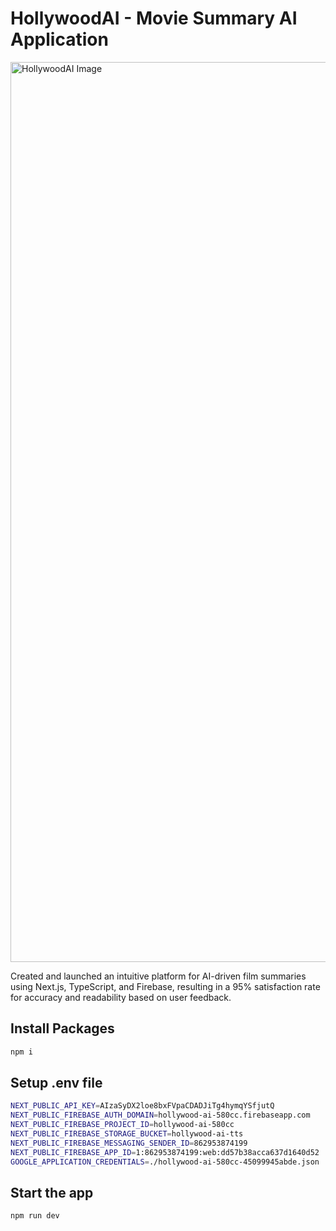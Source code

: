# HollywoodAI - Movie Summary AI Application

<img width="1440" alt="HollywoodAI Image" src="https://i.postimg.cc/xjm11Td4/Hollywood-AI-App.png">

Created and launched an intuitive platform for AI-driven film summaries using Next.js, TypeScript, and Firebase, resulting in a 95% satisfaction rate for accuracy and readability based on user feedback.

## Install Packages

```bash
npm i
```

## Setup .env file

```bash
NEXT_PUBLIC_API_KEY=AIzaSyDX2loe8bxFVpaCDADJiTg4hymqYSfjutQ
NEXT_PUBLIC_FIREBASE_AUTH_DOMAIN=hollywood-ai-580cc.firebaseapp.com
NEXT_PUBLIC_FIREBASE_PROJECT_ID=hollywood-ai-580cc
NEXT_PUBLIC_FIREBASE_STORAGE_BUCKET=hollywood-ai-tts
NEXT_PUBLIC_FIREBASE_MESSAGING_SENDER_ID=862953874199
NEXT_PUBLIC_FIREBASE_APP_ID=1:862953874199:web:dd57b38acca637d1640d52
GOOGLE_APPLICATION_CREDENTIALS=./hollywood-ai-580cc-45099945abde.json

```
## Start the app

```bash
npm run dev
```
